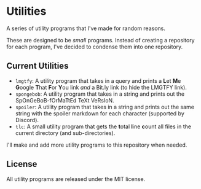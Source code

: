 # Utilities
A series of utility programs that I've made for random reasons. 

These are designed to be *small* programs. Instead of creating a repository for each program, I've decided to condense them into one repository.

## Current Utilities
- `lmgtfy`: A utility program that takes in a query and prints a **L**et **M**e **G**oogle **T**hat **F**or **Y**ou link *and* a Bit.ly link (to hide the LMGTFY link).
- `spongebob`: A utility program that takes in a string and prints out the SpOnGeBoB-fOrMaTtEd TeXt VeRsIoN. 
- `spoiler`: A utility program that takes in a string and prints out the same string with the spoiler markdown for each character (supported by Discord).
- `tlc`: A small utility program that gets the **t**otal **l**ine **c**ount all files in the current directory (and sub-directories).

I'll make and add more utility programs to this repository when needed.

## License
All utility programs are released under the MIT license.